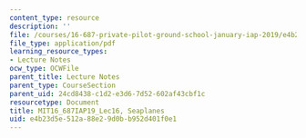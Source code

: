 ```yaml
---
content_type: resource
description: ''
file: /courses/16-687-private-pilot-ground-school-january-iap-2019/e4b23d5e512a88e29d0bb952d401f0e1_MIT16_687IAP19_Lec16.pdf
file_type: application/pdf
learning_resource_types:
- Lecture Notes
ocw_type: OCWFile
parent_title: Lecture Notes
parent_type: CourseSection
parent_uid: 24cd8438-c1d2-e3d6-7d52-602af43cbf1c
resourcetype: Document
title: MIT16_687IAP19_Lec16, Seaplanes
uid: e4b23d5e-512a-88e2-9d0b-b952d401f0e1
---
```

